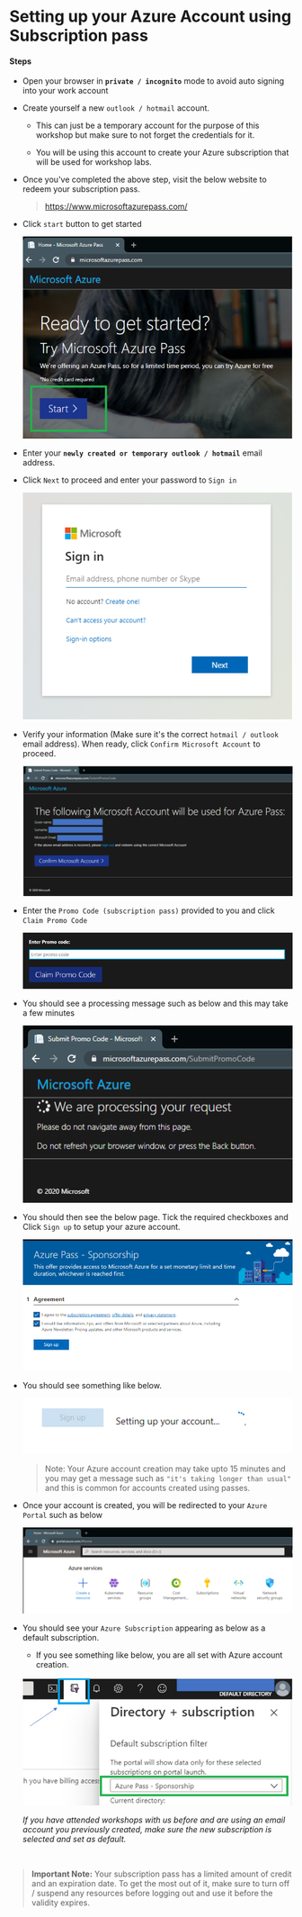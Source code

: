 # Setting up your Azure Account using Subscription pass

#### Steps

* Open your browser in **`private / incognito`** mode to avoid auto signing into your work account

* Create yourself a new `outlook / hotmail` account. 

    * This can just be a temporary account for the purpose of this workshop but make sure to not forget the credentials for it. 

    * You will be using this account to create your Azure subscription that will be used for workshop labs. 

* Once you've completed the above step, visit the below website to redeem your subscription pass.

    > https://www.microsoftazurepass.com/
   
* Click `start` button to get started 

    ![Azure Subscription Pass Website](./assets/azure_pass_homepage.png)

* Enter your **`newly created or temporary outlook / hotmail`** email address. 

* Click `Next` to proceed and enter your password to `Sign in`

    ![Azure Subscription Pass Website](./assets/login_box.png)

* Verify your information (Make sure it's the correct `hotmail / outlook` email address). When ready, click `Confirm Microsoft Account` to proceed. 

    ![Azure Subscription Pass Website](./assets/confirmation_page.png)

* Enter the `Promo Code (subscription pass)` provided to you and click `Claim Promo Code`

    ![Azure Subscription Pass Website](./assets/promo_code_box.png)

* You should see a processing message such as below and this may take a few minutes

    ![Azure Subscription Pass Website](./assets/processing_message.png)

* You should then see the below page. Tick the required checkboxes and Click `Sign up` to setup your azure account.

    ![Azure Subscription Pass Website](./assets/pass_sponsorship_signup.png)

* You should see something like below. 

    ![Azure Subscription Pass Website](./assets/setting_up_account.png)

    > Note: Your Azure account creation may take upto 15 minutes and you may get a message such as `"it's taking longer than usual"` and this is common for accounts created using passes.
    
* Once your account is created, you will be redirected to your `Azure Portal` such as below

    ![Azure Subscription Pass Website](./assets/azure_portal.png)

* You should see your `Azure Subscription` appearing as below as a default subscription.

    * If you see something like below, you are all set with Azure account creation.

    ![Azure Subscription Pass Website](./assets/azure_portal_default_subscription.png)
  
    _If you have attended workshops with us before and are using an email account you previously created, make sure the new subscription is selected and set as default._

<br /> 

> **Important Note:** 
 Your subscription pass has a limited amount of credit and an expiration date. To get the most out of it, make sure to turn off / suspend any resources before logging out and use it before the validity expires.




